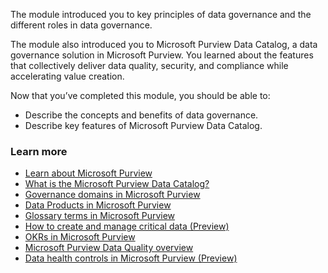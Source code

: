 
The module introduced you to key principles of data governance and the different roles in data governance.

The module also introduced you to Microsoft Purview Data Catalog, a data governance solution in Microsoft Purview. You learned about the features that collectively deliver data quality, security, and compliance while accelerating value creation.

Now that you’ve completed this module, you should be able to:

- Describe the concepts and benefits of data governance.
- Describe key features of Microsoft Purview Data Catalog.

### Learn more

- [Learn about Microsoft Purview](/purview/purview-security)
- [What is the Microsoft Purview Data Catalog?](/purview/governance-solutions-overview)
- [Governance domains in Microsoft Purview](/purview/concept-governance-domain)
- [Data Products in Microsoft Purview](/purview/concept-data-products)
- [Glossary terms in Microsoft Purview](/purview/concept-glossary-terms)
- [How to create and manage critical data (Preview)](/purview/how-to-create-manage-critical-data)
- [OKRs in Microsoft Purview](/purview/concept-okr)
- [Microsoft Purview Data Quality overview](/purview/data-quality-overview)
- [Data health controls in Microsoft Purview (Preview)](/purview/how-to-health-controls)
